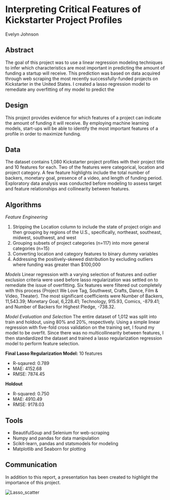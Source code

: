 # Interpreting Critical Features of Kickstarter Project Profiles 
Evelyn Johnson

## Abstract
The goal of this project was to use a linear regression modeling techniques to infer which characteristics are most important in predicting the amount of funding a startup will receive. This prediction was based on data acquired through web scraping the most recently successfully-funded projects on Kickstarter in the United States.
I created a lasso regression model to remediate any overfitting of my model to predict the    

## Design
This project provides evidence for which features of a project can indicate the amount of funding it will receive. By employing machine learning models,
start-ups will be able to identify the most important features of a profile in order to maximize funding. 

## Data
The dataset contains 1,080 Kickstarter project profiles with their project title and 10 features for each. Two of the features were categorical, location and
project category. A few feature highlights include the total number of backers, monetary goal, presence of a video, and length of funding period. Exploratory
data analysis was conducted before modeling to assess target and feature relationships and collinearity between features. 

## Algorithms

*Feature Engineering*
1. Stripping the Location column to include the state of project origin and then grouping by regions of the U.S., specifically, northeast, southeast, midwest, southwest, and west
2. Grouping subsets of project categories (n=117) into more general categories (n=15)
3. Converting location and category features to binary dummy variables 
4. Addressing the positively-skewed distribution by excluding outliers where funding was greater than $100,000 

*Models*
Linear regression with a varying selection of features and outlier exclusion criteria were used before lasso regularization was settled on to remediate the issue of overfitting. Six features were filtered out completely with this process (Project We Love Tag, Southwest, Crafts, Dance, Film & Video, Theater). The most significant coefficients were Number of Backers, 11,543.39; Monetary Goal, 6,228.41; Technology, 915.93,  Comics, -879.41; and Number of Backers for Highest Pledge, -738.32.

*Model Evaluation and Selection*
The entire dataset of 1,012 was split into train and holdout, using 80% and 20%, respectively. Using a simple linear regression with five-fold cross validation on the training set, I found my model to be overfit. Since there was no multicollinearity between features, I then standardized the dataset and trained a lasso regularization regression model to perform feature selection.

**Final Lasso Regularization Model:** 10 features 
   - R-sqaured: 0.789
   - MAE: 4152.68
   - RMSE: 7874.45

**Holdout** 
   - R-squared: 0.750 
   - MAE: 4910.49
   - RMSE: 9178.03

## Tools
- BeautifulSoup and Selenium for web-scraping
- Numpy and pandas for data manipulation
- Scikit-learn, pandas and statsmodels  for modeling
- Matplotlib and Seaborn for plotting


## Communication
In addition to this report, a presentation has been created to highlight the importance of this project. 

![Lasso_scatter](https://user-images.githubusercontent.com/84474016/135572157-113b0b3b-4e21-4c8b-8a28-968218c7cc32.png)

